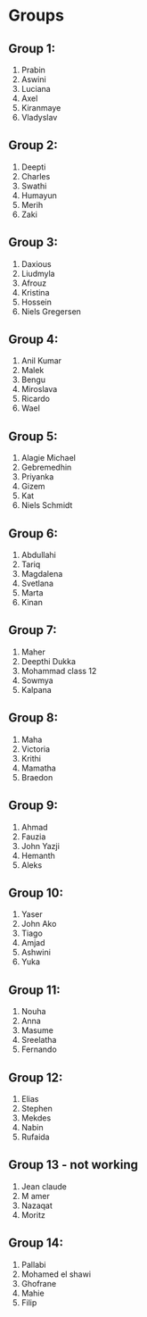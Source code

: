 # Groups

## Group 1:
1. Prabin
1. Aswini
1. Luciana
1. Axel
1. Kiranmaye
1. Vladyslav

## Group 2:
1. Deepti
1. Charles
1. Swathi
1. Humayun
1. Merih
1. Zaki

## Group 3:
1. Daxious
1. Liudmyla
1. Afrouz
1. Kristina
1. Hossein
1. Niels Gregersen

## Group 4:
1. Anil Kumar
1. Malek
1. Bengu
1. Miroslava
1. Ricardo
1. Wael

## Group 5:
1. Alagie Michael
1. Gebremedhin
1. Priyanka
1. Gizem
1. Kat
1. Niels Schmidt

## Group 6:
1. Abdullahi
1. Tariq
1. Magdalena
1. Svetlana
1. Marta
1. Kinan

## Group 7:
1. Maher
1. Deepthi Dukka
1. Mohammad class 12
1. Sowmya
1. Kalpana

## Group 8:
1. Maha
1. Victoria
1. Krithi
1. Mamatha
1. Braedon

## Group 9:
1. Ahmad
1. Fauzia
1. John Yazji
1. Hemanth
1. Aleks

## Group 10:
1. Yaser
1. John Ako
1. Tiago
1. Amjad
1. Ashwini
1. Yuka

## Group 11:
1. Nouha
1. Anna
1. Masume
1. Sreelatha
1. Fernando

## Group 12:
1. Elias
1. Stephen
1. Mekdes
1. Nabin
1. Rufaida

## Group 13 - not working
1. Jean claude
1. M amer
1. Nazaqat
1. Moritz

## Group 14:
1. Pallabi
1. Mohamed el shawi
1. Ghofrane
1. Mahie
1. Filip
